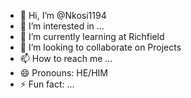 - 👋 Hi, I’m @Nkosi1194
- 👀 I’m interested in ...
- 🌱 I’m currently learning at Richfield
- 💞️ I’m looking to collaborate on Projects
- 📫 How to reach me ...
- 😄 Pronouns: HE/HIM
- ⚡ Fun fact: ...

<!---
Nkosi1194/Nkosi1194 is a ✨ special ✨ repository because its `README.md` (this file) appears on your GitHub profile.
You can click the Preview link to take a look at your changes.
--->
